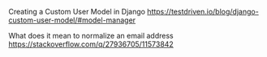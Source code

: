 Creating a Custom User Model in Django
https://testdriven.io/blog/django-custom-user-model/#model-manager

What does it mean to normalize an email address
https://stackoverflow.com/q/27936705/11573842
